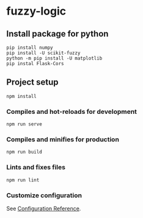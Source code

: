 # fuzzy-logic

## Install package for python
```
pip install numpy
pip install -U scikit-fuzzy
python -m pip install -U matplotlib
pip instal Flask-Cors
```

## Project setup
```
npm install
```

### Compiles and hot-reloads for development
```
npm run serve
```

### Compiles and minifies for production
```
npm run build
```

### Lints and fixes files
```
npm run lint
```

### Customize configuration
See [Configuration Reference](https://cli.vuejs.org/config/).

